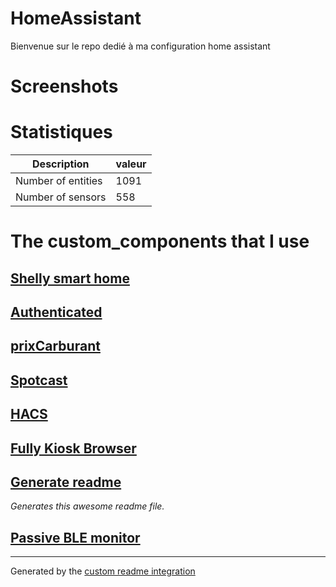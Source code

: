 # HomeAssistant

Bienvenue sur le repo dedié à ma configuration home assistant

# Screenshots

# Statistiques

Description | valeur
-- | --
Number of entities | 1091
Number of sensors | 558



# The custom_components that I use

## [Shelly smart home](https://github.com/StyraHem/ShellyForHASS/blob/master/README.md)

## [Authenticated](https://github.com/custom-components/authenticated)

## [prixCarburant](https://github.com/ryann72/prixCarburant-home-assistant/blob/master/README.md)

## [Spotcast](https://github.com/fondberg/spotcast)

## [HACS](https://hacs.xyz/docs/configuration/start)

## [Fully Kiosk Browser](https://github.com/cgarwood/homeassistant-fullykiosk)

## [Generate readme](https://github.com/custom-components/readme)

_Generates this awesome readme file._

## [Passive BLE monitor](https://github.com/custom-components/ble_monitor)


***

Generated by the [custom readme integration](https://github.com/custom-components/readme)